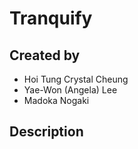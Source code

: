 # Tranquify
## Created by
- Hoi Tung Crystal Cheung
- Yae-Won (Angela) Lee
- Madoka Nogaki
## Description